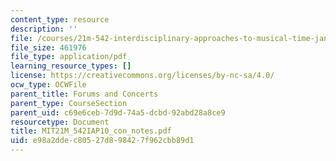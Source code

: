 ```yaml
---
content_type: resource
description: ''
file: /courses/21m-542-interdisciplinary-approaches-to-musical-time-january-iap-2010/e98a2ddec80527d898427f962cbb89d1_MIT21M_542IAP10_con_notes.pdf
file_size: 461976
file_type: application/pdf
learning_resource_types: []
license: https://creativecommons.org/licenses/by-nc-sa/4.0/
ocw_type: OCWFile
parent_title: Forums and Concerts
parent_type: CourseSection
parent_uid: c69e6ceb-7d9d-74a5-dcbd-92abd28a8ce9
resourcetype: Document
title: MIT21M_542IAP10_con_notes.pdf
uid: e98a2dde-c805-27d8-9842-7f962cbb89d1
---
```

